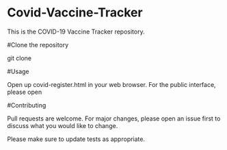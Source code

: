 # Covid-Vaccine-Tracker

This is the COVID-19 Vaccine Tracker repository. 

#Clone the repository

git clone 

#Usage

Open up covid-register.html in your web browser. For the public interface, please open

#Contributing

Pull requests are welcome. For major changes, please open an issue first to discuss what you would like to change.

Please make sure to update tests as appropriate.
